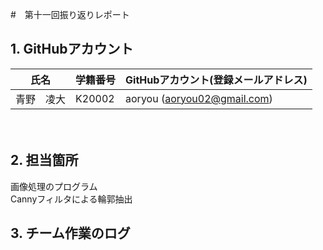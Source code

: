 #　第十一回振り返りレポート

## 1. GitHubアカウント

| 氏名           | 学籍番号    | GitHubアカウント(登録メールアドレス) |
| -------------- | ----------- | -------------------------------------- |
|  青野　凌大    | K20002     | aoryou (aoryou02@gmail.com) |
　　
## 2. 担当箇所  
画像処理のプログラム  
Cannyフィルタによる輪郭抽出
  
## 3. チーム作業のログ  
<pre>  

</pre>

